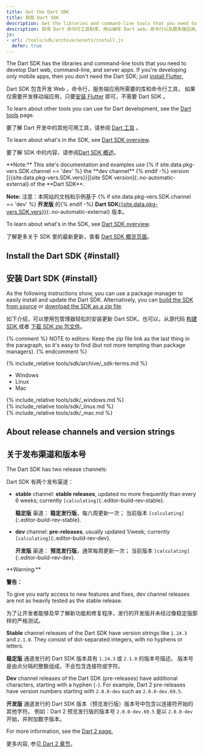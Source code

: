 ```yaml
---
title: Get the Dart SDK
title: 获取 Dart SDK
description: Get the libraries and command-line tools that you need to develop Dart web, command-line, and server apps.
description: 获得 Dart 命令行工具和库，用以编写 Dart web，命令行以及服务端应用。
js:
- url: /tools/sdk/archive/assets/install.js
  defer: true
---
```


The Dart SDK has the libraries and command-line tools that you need to develop
Dart web, command-line, and server apps.
If you're developing only mobile apps,
then you don't need the Dart SDK; just [install Flutter.][flutter]

Dart SDK 包含开发 Web ，命令行，服务端应用所需要的库和命令行工具，
如果仅需要开发移动端应用，只要[安装 Flutter][flutter] 即可，不需要 Dart SDK 。

To learn about other tools you can use for Dart development, see
the [Dart tools]({{site.dartlang}}/tools) page.

要了解 Dart 开发中的其他可用工具，请参阅 [Dart 工具]({{site.dartlang}}/tools) 。

To learn about what's in the SDK, see [Dart SDK overview](/tools/sdk).

要了解 SDK 中的内容，请参阅[Dart SDK 概述](/tools/sdk)。

<aside class="alert alert-info" markdown="1">
  **Note:** This site's documentation and examples use
  {% if site.data.pkg-vers.SDK.channel == 'dev' %} the **dev channel** {% endif -%}
  version [{{site.data.pkg-vers.SDK.vers}}][site SDK version]{:.no-automatic-external}
  of the **Dart SDK**.

  **Note:** 
  注意：本网站的文档和示例基于
  {% if site.data.pkg-vers.SDK.channel == 'dev' %} **开发版** 的{% endif -%}
  **Dart SDK**[{{site.data.pkg-vers.SDK.vers}}][site SDK version]{:.no-automatic-external} 版本。
</aside>


To learn about what's in the SDK, see [Dart SDK overview](/tools/sdk).

了解更多关于 SDK 里的最新更新，查看 [Dart SDK 概览页面](/tools/sdk)。

## Install the Dart SDK {#install}

## 安装 Dart SDK {#install}

As the following instructions show,
you can use a package manager
to easily install and update the Dart SDK.
Alternatively, you can
[build the SDK from source][] or
[download the SDK as a zip file]({{site.dartlang}}/tools/sdk/archive).

如下介绍，可以使用包管理器轻松的安装更新 Dart SDK。也可以，从源代码 [构建 SDK ][build the SDK from source] 或者 [下载 SDK zip 包文件]({{site.dartlang}}/tools/sdk/archive)。

{% comment %}
NOTE to editors: Keep the zip file link as the last thing in the paragraph,
so it's easy to find (but not more tempting than package managers).
{% endcomment %}

<aside class="alert alert-warning" markdown="1">
  {% include_relative tools/sdk/archive/_sdk-terms.md %}
</aside>

<ul class="tabs__top-bar">
  <li class="tab-link current" data-tab="tab-sdk-install-windows">Windows</li>
  <li class="tab-link" data-tab="tab-sdk-install-linux">Linux</li>
  <li class="tab-link" data-tab="tab-sdk-install-mac">Mac</li>
</ul>
<div id="tab-sdk-install-windows" class="tabs__content current" markdown="1">
{% include_relative tools/sdk/_windows.md %}
</div>
<div id="tab-sdk-install-linux" class="tabs__content" markdown="1">
{% include_relative tools/sdk/_linux.md %}
</div>
<div id="tab-sdk-install-mac" class="tabs__content" markdown="1">
{% include_relative tools/sdk/_mac.md %}
</div>

## About release channels and version strings

## 关于发布渠道和版本号

The Dart SDK has two release channels:

Dart SDK 有两个发布渠道：

* **stable** channel: **stable releases**,
  updated no more frequently than every 6 weeks;
  currently `[calculating]`{:.editor-build-rev-stable}.

  **稳定版** 渠道： **稳定发行版**，每六周更新一次；
  当前版本 `[calculating]`{:.editor-build-rev-stable}.

* **dev** channel: **pre-releases**, usually updated 1/week;
  currently `[calculating]`{:.editor-build-rev-dev}.

  **开发版** 渠道： **预览发行版**，通常每周更新一次；
  当前版本 `[calculating]`{:.editor-build-rev-dev}.

<aside class="alert alert-warning" markdown="1">
  **Warning:**

  **警告：**

  To give you early access to new features and fixes,
  dev channel releases are not as heavily tested as the stable release.

  为了让开发者能够及早了解新功能和修复程序，发行的开发版并未经过像稳定版那样的严格测试。
</aside>


**Stable** channel releases of the Dart SDK have version strings like `1.24.3` and `2.1.0`.
They consist of dot-separated integers, with no hyphens or letters.

**稳定版** 通道发行的 Dart SDK 版本具有 `1.24.3` 或 `2.1.0` 的版本号描述。
版本号是由点分隔的整数组成，不会包含连接符或字符。

**Dev** channel releases of the Dart SDK (pre-releases)
have additional characters, starting with a hyphen (`-`).
For example, Dart 2 pre-releases have version numbers starting with
`2.0.0-dev` such as `2.0.0-dev.69.5`.

**开发版** 通道发行的 Dart SDK 版本（预览发行版）版本号中包含以连接符开始的其他字符。
例如：Dart 2 预览发行版的版本号 `2.0.0-dev.69.5` 是以 `2.0.0-dev` 开始，并附加数字版本。

For more information, see the [Dart 2 page.][Dart 2]

更多内容, 参见[ Dart 2 章节][Dart 2]。

[SDK constraints]: /tools/pub/pubspec#sdk-constraints
[semantic versioning]: http://semver.org/
[Dart 2]: {{site.dartlang}}/dart-2
[build the SDK from source]: https://github.com/dart-lang/sdk/wiki/Building
[Dart libraries]: {{site.dartlang}}/guides/libraries/library-tour
[flutter]: https://flutter.dev/docs/get-started/install
[site SDK version]: {{site.dart_api}}/{{site.data.pkg-vers.SDK.channel}}/{{site.data.pkg-vers.SDK.vers}}/index.html
